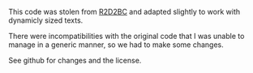 This code was stolen from [R2D2BC](https://github.com/d-i-t-a/R2D2BC/releases/tag/2.1.1) and adapted slightly to work with dynamicly sized texts.

There were incompatibilities with the original code that I was unable to manage in a generic manner, so we had to make some changes.

See github for changes and the license.

